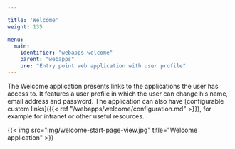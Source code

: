 ```yaml
---

title: 'Welcome'
weight: 135

menu:
  main:
    identifier: "webapps-welcome"
    parent: "webapps"
    pre: "Entry point web application with user profile"
---
```


The Welcome application presents links to the applications the user has access to.
It features a user profile in which the user can change his name, email address and password.
The application can also have [configurable custom links]({{< ref "/webapps/welcome/configuration.md" >}}), for example for intranet or other useful resources.

{{< img src="img/welcome-start-page-view.jpg" title="Welcome application" >}}
